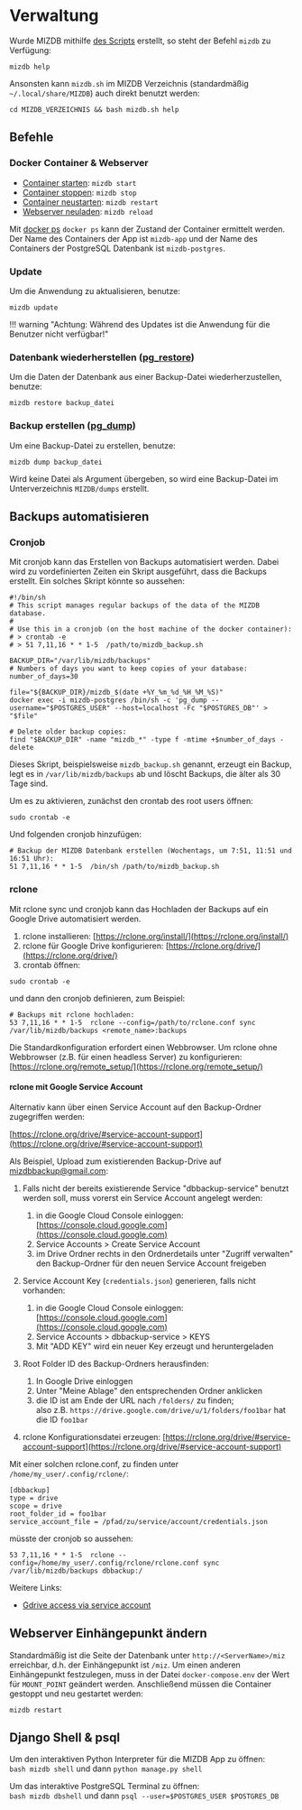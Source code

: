 Verwaltung
=======

Wurde MIZDB mithilfe [des Scripts](install.md) erstellt, so steht der Befehl `mizdb` zu Verfügung:

```shell
mizdb help
```

Ansonsten kann `mizdb.sh` im MIZDB Verzeichnis (standardmäßig `~/.local/share/MIZDB`) auch direkt benutzt werden:

```shell
cd MIZDB_VERZEICHNIS && bash mizdb.sh help
```

## Befehle

### Docker Container & Webserver

* [Container starten](https://docs.docker.com/engine/reference/commandline/compose_up/): `mizdb start`
* [Container stoppen](https://docs.docker.com/engine/reference/commandline/compose_down/): `mizdb stop`
* [Container neustarten](https://docs.docker.com/engine/reference/commandline/restart/): `mizdb restart`
* [Webserver neuladen](https://httpd.apache.org/docs/current/stopping.html#graceful): `mizdb reload`

Mit [docker ps](https://docs.docker.com/engine/reference/commandline/ps/) `docker ps` kann der Zustand der Container
ermittelt werden.  
Der Name des Containers der App ist `mizdb-app` und der Name des Containers der PostgreSQL Datenbank
ist `mizdb-postgres`.

### Update

Um die Anwendung zu aktualisieren, benutze:

```shell
mizdb update
```

[comment]: <> (@formatter:off)  
!!! warning "Achtung: Während des Updates ist die Anwendung für die Benutzer nicht verfügbar!"  
  
[comment]: <> (@formatter:on)

### Datenbank wiederherstellen ([pg_restore](https://www.postgresql.org/docs/current/app-pgrestore.html))

Um die Daten der Datenbank aus einer Backup-Datei wiederherzustellen, benutze:

```shell
mizdb restore backup_datei 
```

### Backup erstellen ([pg_dump](https://www.postgresql.org/docs/current/app-pgdump.html))

Um eine Backup-Datei zu erstellen, benutze:

```shell
mizdb dump backup_datei
```

Wird keine Datei als Argument übergeben, so wird eine Backup-Datei im Unterverzeichnis `MIZDB/dumps` erstellt.

## Backups automatisieren

### Cronjob

Mit cronjob kann das Erstellen von Backups automatisiert werden. Dabei wird zu vordefinierten Zeiten ein Skript
ausgeführt, dass die Backups erstellt. Ein solches Skript könnte so aussehen:

```shell
#!/bin/sh  
# This script manages regular backups of the data of the MIZDB database.  
#  
# Use this in a cronjob (on the host machine of the docker container):  
# > crontab -e  
# > 51 7,11,16 * * 1-5  /path/to/mizdb_backup.sh  

BACKUP_DIR="/var/lib/mizdb/backups"  
# Numbers of days you want to keep copies of your database:  
number_of_days=30  
  
file="${BACKUP_DIR}/mizdb_$(date +%Y_%m_%d_%H_%M_%S)"  
docker exec -i mizdb-postgres /bin/sh -c 'pg_dump --username="$POSTGRES_USER" --host=localhost -Fc "$POSTGRES_DB"' > "$file"
  
# Delete older backup copies:  
find "$BACKUP_DIR" -name "mizdb_*" -type f -mtime +$number_of_days -delete
```

Dieses Skript, beispielsweise `mizdb_backup.sh` genannt, erzeugt ein Backup, legt es in `/var/lib/mizdb/backups` ab und
löscht Backups, die älter als 30 Tage sind.

Um es zu aktivieren, zunächst den crontab des root users öffnen:

```shell
sudo crontab -e
```

Und folgenden cronjob hinzufügen:

```
# Backup der MIZDB Datenbank erstellen (Wochentags, um 7:51, 11:51 und 16:51 Uhr):
51 7,11,16 * * 1-5  /bin/sh /path/to/mizdb_backup.sh  
```

### rclone

Mit rclone sync und cronjob kann das Hochladen der Backups auf ein Google Drive automatisiert werden.

1. rclone installieren: [https://rclone.org/install/](https://rclone.org/install/)
2. rclone für Google Drive konfigurieren: [https://rclone.org/drive/](https://rclone.org/drive/)
3. crontab öffnen:

```shell
sudo crontab -e
```

und dann den cronjob definieren, zum Beispiel:

```shell
# Backups mit rclone hochladen:
53 7,11,16 * * 1-5  rclone --config=/path/to/rclone.conf sync /var/lib/mizdb/backups <remote_name>:backups
```

Die Standardkonfiguration erfordert einen Webbrowser.
Um rclone ohne Webbrowser (z.B. für einen headless Server) zu
konfigurieren: [https://rclone.org/remote_setup/](https://rclone.org/remote_setup/)

#### rclone mit Google Service Account

Alternativ kann über einen Service Account auf den Backup-Ordner zugegriffen werden:

[https://rclone.org/drive/#service-account-support](https://rclone.org/drive/#service-account-support)

Als Beispiel, Upload zum existierenden Backup-Drive auf mizdbbackup@gmail.com:

1. Falls nicht der bereits existierende Service "dbbackup-service" benutzt werden soll, muss
   vorerst ein Service Account angelegt werden:
    1. in die Google Cloud Console einloggen: [https://console.cloud.google.com](https://console.cloud.google.com)
    2. Service Accounts > Create Service Account
    3. im Drive Ordner rechts in den Ordnerdetails unter "Zugriff verwalten" den Backup-Ordner für den neuen Service
       Account freigeben

2. Service Account Key (`credentials.json`) generieren, falls nicht vorhanden:
    1. in die Google Cloud Console einloggen: [https://console.cloud.google.com](https://console.cloud.google.com)
    2. Service Accounts > dbbackup-service > KEYS
    3. Mit "ADD KEY" wird ein neuer Key erzeugt und heruntergeladen

3. Root Folder ID des Backup-Ordners herausfinden:
    1. In Google Drive einloggen
    2. Unter "Meine Ablage" den entsprechenden Ordner anklicken
    3. die ID ist am Ende der URL nach `/folders/` zu finden;  
       also z.B. `https://drive.google.com/drive/u/1/folders/foo1bar` hat die ID `foo1bar`

4. rclone Konfigurationsdatei
   erzeugen: [https://rclone.org/drive/#service-account-support](https://rclone.org/drive/#service-account-support)

Mit einer solchen rclone.conf, zu finden unter `/home/my_user/.config/rclone/`:

```
[dbbackup]
type = drive
scope = drive
root_folder_id = foo1bar
service_account_file = /pfad/zu/service/account/credentials.json
```

müsste der cronjob so aussehen:

```
53 7,11,16 * * 1-5  rclone --config=/home/my_user/.config/rclone/rclone.conf sync /var/lib/mizdb/backups dbbackup:/
```

Weitere Links:

* [Gdrive access via service account](https://forum.rclone.org/t/gdrive-access-via-service-account/17926)

## Webserver Einhängepunkt ändern

Standardmäßig ist die Seite der Datenbank unter `http://<ServerName>/miz` erreichbar, d.h. der Einhängepunkt ist `/miz`.
Um einen anderen Einhängepunkt festzulegen, muss in der Datei `docker-compose.env` der Wert für `MOUNT_POINT` geändert
werden. Anschließend müssen die Container gestoppt und neu gestartet werden:

```shell
mizdb restart
```

## Django Shell & psql

Um den interaktiven Python Interpreter für die MIZDB App zu öffnen:  
`bash mizdb shell` und dann `python manage.py shell`

Um das interaktive PostgreSQL Terminal zu öffnen:  
`bash mizdb dbshell` und dann `psql --user=$POSTGRES_USER $POSTGRES_DB`
